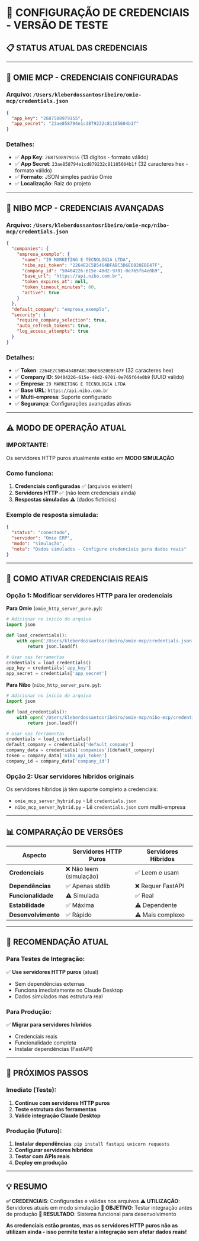 # 🔐 CONFIGURAÇÃO DE CREDENCIAIS - VERSÃO DE TESTE

## 📋 **STATUS ATUAL DAS CREDENCIAIS**

---

## 🔧 **OMIE MCP - CREDENCIAIS CONFIGURADAS**

### **Arquivo**: `/Users/kleberdossantosribeiro/omie-mcp/credentials.json`

```json
{
  "app_key": "2687508979155",
  "app_secret": "23ae858794e1cd879232c81105604b1f"
}
```

### **Detalhes**:
- ✅ **App Key**: `2687508979155` (13 dígitos - formato válido)
- ✅ **App Secret**: `23ae858794e1cd879232c81105604b1f` (32 caracteres hex - formato válido)
- ✅ **Formato**: JSON simples padrão Omie
- ✅ **Localização**: Raiz do projeto

---

## 🔧 **NIBO MCP - CREDENCIAIS AVANÇADAS**

### **Arquivo**: `/Users/kleberdossantosribeiro/omie-mcp/nibo-mcp/credentials.json`

```json
{
  "companies": {
    "empresa_exemplo": {
      "name": "I9 MARKETING E TECNOLOGIA LTDA",
      "nibo_api_token": "2264E2C5B5464BFABC3D6E6820EBE47F",
      "company_id": "50404226-615e-48d2-9701-0e765f64e0b9",
      "base_url": "https://api.nibo.com.br",
      "token_expires_at": null,
      "token_timeout_minutes": 60,
      "active": true
    }
  },
  "default_company": "empresa_exemplo",
  "security": {
    "require_company_selection": true,
    "auto_refresh_tokens": true,
    "log_access_attempts": true
  }
}
```

### **Detalhes**:
- ✅ **Token**: `2264E2C5B5464BFABC3D6E6820EBE47F` (32 caracteres hex)
- ✅ **Company ID**: `50404226-615e-48d2-9701-0e765f64e0b9` (UUID válido)
- ✅ **Empresa**: `I9 MARKETING E TECNOLOGIA LTDA`
- ✅ **Base URL**: `https://api.nibo.com.br`
- ✅ **Multi-empresa**: Suporte configurado
- ✅ **Segurança**: Configurações avançadas ativas

---

## ⚠️ **MODO DE OPERAÇÃO ATUAL**

### **IMPORTANTE**: 
Os servidores HTTP puros atualmente estão em **MODO SIMULAÇÃO**

### **Como funciona**:
1. **Credenciais configuradas** ✅ (arquivos existem)
2. **Servidores HTTP** ✅ (não leem credenciais ainda)
3. **Respostas simuladas** ⚠️ (dados fictícios)

### **Exemplo de resposta simulada**:
```json
{
  "status": "conectado",
  "servidor": "Omie ERP",
  "modo": "simulação",
  "nota": "Dados simulados - Configure credenciais para dados reais"
}
```

---

## 🔄 **COMO ATIVAR CREDENCIAIS REAIS**

### **Opção 1: Modificar servidores HTTP para ler credenciais**

**Para Omie** (`omie_http_server_pure.py`):
```python
# Adicionar no início do arquivo
import json

def load_credentials():
    with open('/Users/kleberdossantosribeiro/omie-mcp/credentials.json', 'r') as f:
        return json.load(f)

# Usar nas ferramentas
credentials = load_credentials()
app_key = credentials['app_key']
app_secret = credentials['app_secret']
```

**Para Nibo** (`nibo_http_server_pure.py`):
```python
# Adicionar no início do arquivo
import json

def load_credentials():
    with open('/Users/kleberdossantosribeiro/omie-mcp/nibo-mcp/credentials.json', 'r') as f:
        return json.load(f)

# Usar nas ferramentas
credentials = load_credentials()
default_company = credentials['default_company']
company_data = credentials['companies'][default_company]
token = company_data['nibo_api_token']
company_id = company_data['company_id']
```

### **Opção 2: Usar servidores híbridos originais**

Os servidores híbridos já têm suporte completo a credenciais:
- `omie_mcp_server_hybrid.py` - Lê `credentials.json`
- `nibo_mcp_server_hybrid.py` - Lê `credentials.json` com multi-empresa

---

## 📊 **COMPARAÇÃO DE VERSÕES**

| Aspecto | Servidores HTTP Puros | Servidores Híbridos |
|---------|----------------------|---------------------|
| **Credenciais** | ❌ Não leem (simulação) | ✅ Leem e usam |
| **Dependências** | ✅ Apenas stdlib | ❌ Requer FastAPI |
| **Funcionalidade** | ⚠️ Simulada | ✅ Real |
| **Estabilidade** | ✅ Máxima | ⚠️ Dependente |
| **Desenvolvimento** | ✅ Rápido | ⚠️ Mais complexo |

---

## 🎯 **RECOMENDAÇÃO ATUAL**

### **Para Testes de Integração**:
✅ **Use servidores HTTP puros** (atual)
- Sem dependências externas
- Funciona imediatamente no Claude Desktop
- Dados simulados mas estrutura real

### **Para Produção**:
✅ **Migrar para servidores híbridos**
- Credenciais reais
- Funcionalidade completa
- Instalar dependências (FastAPI)

---

## 🚀 **PRÓXIMOS PASSOS**

### **Imediato (Teste)**:
1. **Continue com servidores HTTP puros**
2. **Teste estrutura das ferramentas**
3. **Valide integração Claude Desktop**

### **Produção (Futuro)**:
1. **Instalar dependências**: `pip install fastapi uvicorn requests`
2. **Configurar servidores híbridos**
3. **Testar com APIs reais**
4. **Deploy em produção**

---

## 💡 **RESUMO**

**✅ CREDENCIAIS**: Configuradas e válidas nos arquivos
**⚠️ UTILIZAÇÃO**: Servidores atuais em modo simulação
**🎯 OBJETIVO**: Testar integração antes de produção
**🚀 RESULTADO**: Sistema funcional para desenvolvimento

**As credenciais estão prontas, mas os servidores HTTP puros não as utilizam ainda - isso permite testar a integração sem afetar dados reais!**